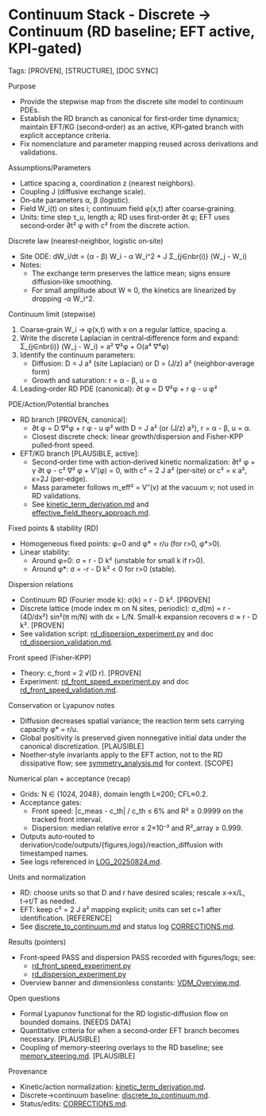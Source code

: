 # Continuum Stack - Discrete → Continuum (RD baseline; EFT active, KPI-gated)

Tags: [PROVEN], [STRUCTURE], [DOC SYNC]

Purpose
- Provide the stepwise map from the discrete site model to continuum PDEs.
- Establish the RD branch as canonical for first‑order time dynamics; maintain EFT/KG (second‑order) as an active, KPI‑gated branch with explicit acceptance criteria.
- Fix nomenclature and parameter mapping reused across derivations and validations.

Assumptions/Parameters
- Lattice spacing a, coordination z (nearest neighbors).
- Coupling J (diffusive exchange scale).
- On‑site parameters α, β (logistic).
- Field W_i(t) on sites i; continuum field φ(x,t) after coarse‑graining.
- Units: time step τ_u, length a; RD uses first‑order ∂t φ; EFT uses second‑order ∂t² φ with c² from the discrete action.

Discrete law (nearest‑neighbor, logistic on‑site)
- Site ODE:
  dW_i/dt = (α - β) W_i - α W_i^2 + J Σ_{j∈nbr(i)} (W_j - W_i)
- Notes:
  - The exchange term preserves the lattice mean; signs ensure diffusion‑like smoothing.
  - For small amplitude about W ≈ 0, the kinetics are linearized by dropping -α W_i^2.

Continuum limit (stepwise)
1) Coarse‑grain W_i → φ(x,t) with x on a regular lattice, spacing a.
2) Write the discrete Laplacian in central‑difference form and expand:
   Σ_{j∈nbr(i)} (W_j - W_i) = a² ∇²φ + O(a⁴ ∇⁴φ)
3) Identify the continuum parameters:
   - Diffusion: D = J a² (site Laplacian) or D = (J/z) a² (neighbor‑average form)
   - Growth and saturation: r = α - β, u = α
4) Leading‑order RD PDE (canonical):
   ∂t φ = D ∇²φ + r φ - u φ²

PDE/Action/Potential branches
- RD branch [PROVEN, canonical]:
  - ∂t φ = D ∇²φ + r φ - u φ² with D = J a² (or (J/z) a²), r = α - β, u = α.
  - Closest discrete check: linear growth/dispersion and Fisher-KPP pulled‑front speed.
- EFT/KG branch [PLAUSIBLE, active]:
  - Second‑order time with action‑derived kinetic normalization:
    ∂t² φ + γ ∂t φ - c² ∇² φ + V′(φ) = 0, with c² = 2 J a² (per‑site) or c² = κ a², κ=2J (per‑edge).
  - Mass parameter follows m_eff² = V″(v) at the vacuum v; not used in RD validations.
  - See [kinetic_term_derivation.md](Prometheus_VDM/derivation/effective_field_theory/kinetic_term_derivation.md:1) and [effective_field_theory_approach.md](Prometheus_VDM/derivation/effective_field_theory/effective_field_theory_approach.md:1).

Fixed points & stability (RD)
- Homogeneous fixed points: φ=0 and φ* = r/u (for r>0, φ*>0).
- Linear stability:
  - Around φ=0: σ = r - D k² (unstable for small k if r>0).
  - Around φ*: σ = -r - D k² < 0 for r>0 (stable).

Dispersion relations
- Continuum RD (Fourier mode k): σ(k) = r - D k². [PROVEN]
- Discrete lattice (mode index m on N sites, periodic):
  σ_d(m) = r - (4D/dx²) sin²(π m/N) with dx = L/N. Small‑k expansion recovers σ ≈ r - D k². [PROVEN]
- See validation script: [rd_dispersion_experiment.py](Prometheus_VDM/derivation/code/physics/reaction_diffusion/rd_dispersion_experiment.py:1) and doc [rd_dispersion_validation.md](Prometheus_VDM/derivation/reaction_diffusion/rd_dispersion_validation.md:1).

Front speed (Fisher-KPP)
- Theory: c_front = 2 √(D r). [PROVEN]
- Experiment: [rd_front_speed_experiment.py](Prometheus_VDM/derivation/code/physics/reaction_diffusion/rd_front_speed_experiment.py:1) and doc [rd_front_speed_validation.md](Prometheus_VDM/derivation/reaction_diffusion/rd_front_speed_validation.md:1).

Conservation or Lyapunov notes
- Diffusion decreases spatial variance; the reaction term sets carrying capacity φ* = r/u.
- Global positivity is preserved given nonnegative initial data under the canonical discretization. [PLAUSIBLE]
- Noether‑style invariants apply to the EFT action, not to the RD dissipative flow; see [symmetry_analysis.md](Prometheus_VDM/derivation/foundations/symmetry_analysis.md:1) for context. [SCOPE]

Numerical plan + acceptance (recap)
- Grids: N ∈ {1024, 2048}, domain length L≈200; CFL≈0.2.
- Acceptance gates:
  - Front speed: |c_meas - c_th| / c_th ≤ 6% and R² ≥ 0.9999 on the tracked front interval.
  - Dispersion: median relative error ≤ 2×10⁻³ and R²_array ≥ 0.999. 
- Outputs auto‑routed to derivation/code/outputs/{figures,logs}/reaction_diffusion with timestamped names.
- See logs referenced in [LOG_20250824.md](Prometheus_VDM/derivation/DAILY_LOGS/LOG_20250824.md:1).

Units and normalization
- RD: choose units so that D and r have desired scales; rescale x→x/L, t→t/T as needed.
- EFT: keep c² = 2 J a² mapping explicit; units can set c=1 after identification. [REFERENCE]
- See [discrete_to_continuum.md](Prometheus_VDM/derivation/foundations/discrete_to_continuum.md:1) and status log [CORRECTIONS.md](Prometheus_VDM/derivation/CORRECTIONS.md:1).

Results (pointers)
- Front‑speed PASS and dispersion PASS recorded with figures/logs; see:
  - [rd_front_speed_experiment.py](Prometheus_VDM/derivation/code/physics/reaction_diffusion/rd_front_speed_experiment.py:1)
  - [rd_dispersion_experiment.py](Prometheus_VDM/derivation/code/physics/reaction_diffusion/rd_dispersion_experiment.py:1)
- Overview banner and dimensionless constants: [VDM_Overview.md](Prometheus_VDM/derivation/VDM_Overview.md:1).

Open questions
- Formal Lyapunov functional for the RD logistic‑diffusion flow on bounded domains. [NEEDS DATA]
- Quantitative criteria for when a second‑order EFT branch becomes necessary. [PLAUSIBLE]
- Coupling of memory‑steering overlays to the RD baseline; see [memory_steering.md](Prometheus_VDM/derivation/memory_steering/memory_steering.md:1). [PLAUSIBLE]

Provenance
- Kinetic/action normalization: [kinetic_term_derivation.md](Prometheus_VDM/derivation/effective_field_theory/kinetic_term_derivation.md:1).
- Discrete→continuum baseline: [discrete_to_continuum.md](Prometheus_VDM/derivation/foundations/discrete_to_continuum.md:1).
- Status/edits: [CORRECTIONS.md](Prometheus_VDM/derivation/CORRECTIONS.md:1).